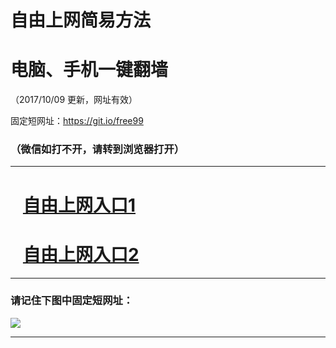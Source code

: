 ﻿# 自由上网简易方法

# 电脑、手机一键翻墙

（2017/10/09 更新，网址有效）

固定短网址：https://git.io/free99

### （微信如打不开，请转到浏览器打开）


***





# &nbsp;&nbsp; <a href="http://ft93355212.fwq-tz-1001.info/fwqtz01.html?t=100900121206 " target="_blank">自由上网入口1</a>
# &nbsp;&nbsp; <a href="http://ft2799824321.fwq-tz-1002.info/fwqtz02.html?t=100900125173 " target="_blank">自由上网入口2</a>
***

### 请记住下图中固定短网址：

<img src="https://s3-us-west-2.amazonaws.com/fwq-1001/yjfq-20170905okok.png" /> 


***

